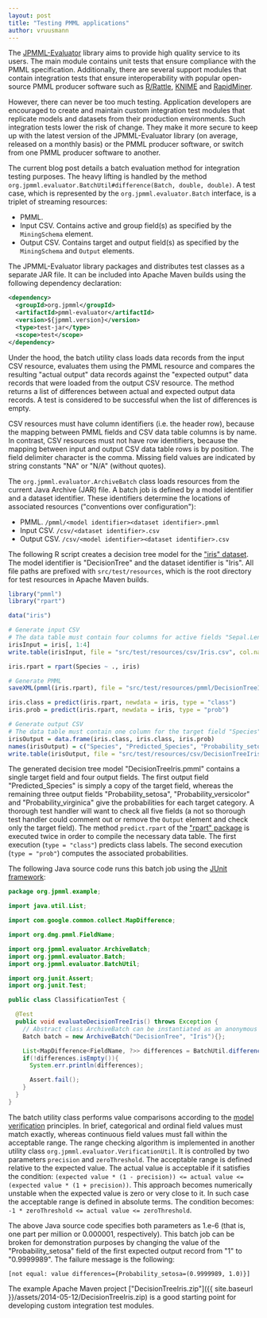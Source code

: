 ```yaml
---
layout: post
title: "Testing PMML applications"
author: vruusmann
---
```


The [JPMML-Evaluator](https://github.com/jpmml/jpmml-evaluator) library aims to provide high quality service to its users. The main module contains unit tests that ensure compliance with the PMML specification. Additionally, there are several support modules that contain integration tests that ensure interoperability with popular open-source PMML producer software such as [R/Rattle](https://rattle.togaware.com/), [KNIME](https://knime.com/) and [RapidMiner](https://rapidminer.com/).

However, there can never be too much testing. Application developers are encouraged to create and maintain custom integration test modules that replicate models and datasets from their production environments. Such integration tests lower the risk of change. They make it more secure to keep up with the latest version of the JPMML-Evaluator library (on average, released on a monthly basis) or the PMML producer software, or switch from one PMML producer software to another.

The current blog post details a batch evaluation method for integration testing purposes. The heavy lifting is handled by the method `org.jpmml.evaluator.BatchUtil#difference(Batch, double, double)`. A test case, which is represented by the `org.jpmml.evaluator.Batch` interface, is a triplet of streaming resources:

* PMML.
* Input CSV. Contains active and group field(s) as specified by the `MiningSchema` element.
* Output CSV. Contains target and output field(s) as specified by the `MiningSchema` and `Output` elements.

The JPMML-Evaluator library packages and distributes test classes as a separate JAR file. It can be included into Apache Maven builds using the following dependency declaration:

``` xml
<dependency>
  <groupId>org.jpmml</groupId>
  <artifactId>pmml-evaluator</artifactId>
  <version>${jpmml.version}</version>
  <type>test-jar</type>
  <scope>test</scope>
</dependency>
```

Under the hood, the batch utility class loads data records from the input CSV resource, evaluates them using the PMML resource and compares the resulting "actual output" data records against the "expected output" data records that were loaded from the output CSV resource. The method returns a list of differences between actual and expected output data records. A test is considered to be successful when the list of differences is empty.

CSV resources must have column identifiers (i.e. the header row), because the mapping between PMML fields and CSV data table columns is by name. In contrast, CSV resources must not have row identifiers, because the mapping between input and output CSV data table rows is by position. The field delimiter character is the comma. Missing field values are indicated by string constants "NA" or "N/A" (without quotes).

The `org.jpmml.evaluator.ArchiveBatch` class loads resources from the current Java Archive (JAR) file. A batch job is defined by a model identifier and a dataset identifier. These identifiers determine the locations of associated resources ("conventions over configuration"):

* PMML. `/pmml/<model identifier><dataset identifier>.pmml`
* Input CSV. `/csv/<dataset identifier>.csv`
* Output CSV. `/csv/<model identifier><dataset identifier>.csv`

The following R script creates a decision tree model for the ["iris" dataset](https://archive.ics.uci.edu/ml/datasets/Iris). The model identifier is "DecisionTree" and the dataset identifier is "Iris". All file paths are prefixed with `src/test/resources`, which is the root directory for test resources in Apache Maven builds.

``` r
library("pmml")
library("rpart")

data("iris")

# Generate input CSV
# The data table must contain four columns for active fields "Sepal.Length", "Sepal.Width", "Petal.Length" and "Petal.Width"
irisInput = iris[, 1:4]
write.table(irisInput, file = "src/test/resources/csv/Iris.csv", col.names = TRUE, row.names = FALSE, sep = ",", quote = FALSE)

iris.rpart = rpart(Species ~ ., iris)

# Generate PMML
saveXML(pmml(iris.rpart), file = "src/test/resources/pmml/DecisionTreeIris.pmml")

iris.class = predict(iris.rpart, newdata = iris, type = "class")
iris.prob = predict(iris.rpart, newdata = iris, type = "prob")

# Generate output CSV
# The data table must contain one column for the target field "Species" and four columns for output fields "Predicted_Species", "Probability_setosa", "Probability_versicolor" and "Probability_virginica"
irisOutput = data.frame(iris.class, iris.class, iris.prob)
names(irisOutput) = c("Species", "Predicted_Species", "Probability_setosa", "Probability_versicolor", "Probability_virginica")
write.table(irisOutput, file = "src/test/resources/csv/DecisionTreeIris.csv", col.names = TRUE, row.names = FALSE, sep = ",", quote = FALSE)
```

The generated decision tree model "DecisionTreeIris.pmml" contains a single target field and four output fields. The first output field "Predicted\_Species" is simply a copy of the target field, whereas the remaining three output fields "Probability\_setosa", "Probability\_versicolor" and "Probability\_virginica" give the probabilities for each target category. A thorough test handler will want to check all five fields (a not so thorough test handler could comment out or remove the `Output` element and check only the target field). The method `predict.rpart` of the ["rpart" package](https://cran.r-project.org/package=rpart) is executed twice in order to compile the necessary data table. The first execution (`type = "class"`) predicts class labels. The second execution (`type = "prob"`) computes the associated probabilities.

The following Java source code runs this batch job using the [JUnit framework](https://junit.org/):

``` java
package org.jpmml.example;

import java.util.List;

import com.google.common.collect.MapDifference;

import org.dmg.pmml.FieldName;

import org.jpmml.evaluator.ArchiveBatch;
import org.jpmml.evaluator.Batch;
import org.jpmml.evaluator.BatchUtil;

import org.junit.Assert;
import org.junit.Test;

public class ClassificationTest {

  @Test
  public void evaluateDecisionTreeIris() throws Exception {
    // Abstract class ArchiveBatch can be instantiated as an anonymous inner class
    Batch batch = new ArchiveBatch("DecisionTree", "Iris"){};

    List<MapDifference<FieldName, ?>> differences = BatchUtil.difference(batch, 1.e-6, 1.e-6);
    if(!differences.isEmpty()){
      System.err.println(differences);

      Assert.fail();
    }
  }
}
```

The batch utility class performs value comparisons according to the [model verification](http://www.dmg.org/v4-3/ModelVerification.html) principles. In brief, categorical and ordinal field values must match exactly, whereas continuous field values must fall within the acceptable range. The range checking algorithm is implemented in another utility class `org.jpmml.evaluator.VerificationUtil`. It is controlled by two parameters `precision` and `zeroThreshold`. The acceptable range is defined relative to the expected value. The actual value is acceptable if it satisfies the condition: `(expected value * (1 - precision)) <= actual value <= (expected value * (1 + precision))`. This approach becomes numerically unstable when the expected value is zero or very close to it. In such case the acceptable range is defined in absolute terms. The condition becomes: `-1 * zeroThreshold <= actual value <= zeroThreshold`.

The above Java source code specifies both parameters as 1.e-6 (that is, one part per million or 0.000001, respectively). This batch job can be broken for demonstration purposes by changing the value of the "Probability\_setosa" field of the first expected output record from "1" to "0.9999989". The failure message is the following:

```
[not equal: value differences={Probability_setosa=(0.9999989, 1.0)}]
```

The example Apache Maven project ["DecisionTreeIris.zip"]({{ site.baseurl }}/assets/2014-05-12/DecisionTreeIris.zip) is a good starting point for developing custom integration test modules.
